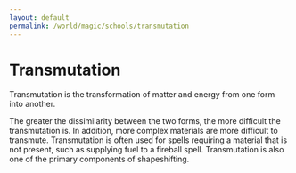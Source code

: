 ```yaml
---
layout: default
permalink: /world/magic/schools/transmutation
---
```


# Transmutation

Transmutation is the transformation of matter and energy from one form into another. 

The greater the dissimilarity between the two forms, the more difficult the transmutation is. In addition, more complex materials are more difficult to transmute. Transmutation is often used for spells requiring a material that is not present, such as supplying fuel to a fireball spell. Transmutation is also one of the primary components of shapeshifting. 
